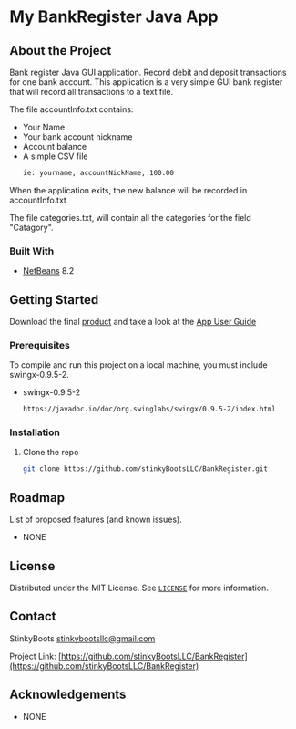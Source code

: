 # My BankRegister Java App


<!-- ABOUT THE PROJECT -->
## About the Project

Bank register Java GUI application. Record debit and deposit transactions for one bank account. This application is a very simple GUI bank register that will record all transactions to a text file.

The file accountInfo.txt contains:
* Your Name
* Your bank account nickname
* Account balance
* A simple CSV file
  ```sh
  ie: yourname, accountNickName, 100.00
  ```
When the application exits, the new balance will be recorded in accountInfo.txt

The file categories.txt, will contain all the categories for the field "Catagory".

### Built With


* [NetBeans](https://netbeans.apache.org/) 8.2



<!-- GETTING STARTED -->
## Getting Started

Download the final [product](https://github.com/stinkyBootsLLC/BankRegister/tree/master/Product) and take a look at the [App User Guide](https://github.com/stinkyBootsLLC/BankRegister/blob/master/HowToGuide.pdf)

### Prerequisites

To compile and run this project on a local machine, you must include swingx-0.9.5-2.
* swingx-0.9.5-2
  ```sh
  https://javadoc.io/doc/org.swinglabs/swingx/0.9.5-2/index.html
  ```

### Installation

1. Clone the repo
   ```sh
   git clone https://github.com/stinkyBootsLLC/BankRegister.git
   ```


<!-- USAGE EXAMPLES 
## Usage

Use this space to show useful examples of how a project can be used. Additional screenshots, code examples and demos work well in this space. You may also link to more resources.

_For more examples, please refer to the [Documentation](https://example.com)_

-->

<!-- ROADMAP -->
## Roadmap

List of proposed features (and known issues).
* NONE

<!-- LICENSE -->
## License

Distributed under the MIT License. See [`LICENSE`](https://www.mit.edu/~amini/LICENSE.md) for more information.



<!-- CONTACT -->
## Contact

StinkyBoots stinkybootsllc@gmail.com

Project Link: [https://github.com/stinkyBootsLLC/BankRegister](https://github.com/stinkyBootsLLC/BankRegister)



<!-- ACKNOWLEDGEMENTS -->
## Acknowledgements
* NONE






<!-- MARKDOWN LINKS & IMAGES
[contributors-shield]: https://img.shields.io/github/contributors/othneildrew/Best-README-Template.svg?style=for-the-badge
[contributors-url]: https://github.com/othneildrew/Best-README-Template/graphs/contributors
[forks-shield]: https://img.shields.io/github/forks/othneildrew/Best-README-Template.svg?style=for-the-badge
[forks-url]: https://github.com/othneildrew/Best-README-Template/network/members
[stars-shield]: https://img.shields.io/github/stars/othneildrew/Best-README-Template.svg?style=for-the-badge
[stars-url]: https://github.com/othneildrew/Best-README-Template/stargazers
[issues-shield]: https://img.shields.io/github/issues/othneildrew/Best-README-Template.svg?style=for-the-badge
[issues-url]: https://github.com/othneildrew/Best-README-Template/issues
[license-shield]: https://img.shields.io/github/license/othneildrew/Best-README-Template.svg?style=for-the-badge
[license-url]: https://github.com/othneildrew/Best-README-Template/blob/master/LICENSE.txt
[linkedin-shield]: https://img.shields.io/badge/-LinkedIn-black.svg?style=for-the-badge&logo=linkedin&colorB=555
[linkedin-url]: https://linkedin.com/in/othneildrew
[product-screenshot]: images/screenshot.png -->
